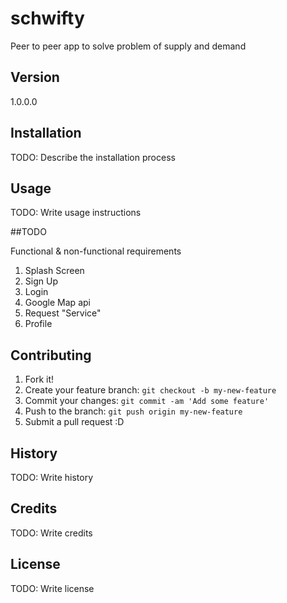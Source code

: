 # schwifty
Peer to peer app to solve problem of supply and demand 

## Version 
1.0.0.0

## Installation

TODO: Describe the installation process

## Usage

TODO: Write usage instructions 

##TODO 

Functional & non-functional requirements

1. Splash Screen
2. Sign Up
3. Login
4. Google Map api 
5. Request "Service"
6. Profile

## Contributing

1. Fork it!
2. Create your feature branch: `git checkout -b my-new-feature`
3. Commit your changes: `git commit -am 'Add some feature'`
4. Push to the branch: `git push origin my-new-feature`
5. Submit a pull request :D

## History

TODO: Write history

## Credits

TODO: Write credits

## License

TODO: Write license

